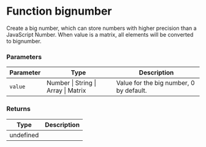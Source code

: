 # Function bignumber

Create a big number, which can store numbers with higher precision than a JavaScript Number. When value is a matrix, all elements will be converted to bignumber.


### Parameters

Parameter | Type | Description
--------- | ---- | -----------
`value` | Number &#124; String &#124; Array &#124; Matrix | Value for the big number, 0 by default.

### Returns

Type | Description
---- | -----------
 | undefined




<!-- Note: This file is automatically generated from source code comments. Changes made in this file will be overridden. -->
